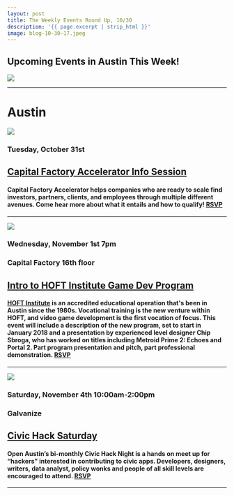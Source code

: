 ```yaml
---
layout: post
title: The Weekly Events Round Up, 10/30
description: '{{ page.excerpt | strip_html }}'
image: blog-10-30-17.jpeg
---
```

## Upcoming Events in Austin This Week!

<div class="col-sm-12">
  <img class="img-responsive" src="/assets/images/blog-10-30-17.jpeg" />
</div>

---

# Austin

<div class="col-sm-5">
  <img class="img-responsive" src="/assets/images/CapFacAcc1030.jpg" /> 
</div>

### Tuesday, October 31st

## [Capital Factory Accelerator Info Session](https://www.eventbrite.com/e/capital-factory-accelerator-info-session-tickets-38114335002?utm_source=%2AAustin+Tech+Live&utm_campaign=8f0d808519-EMAIL_CAMPAIGN_2017_06_19&utm_medium=email&utm_term=0_937623188b-8f0d808519-68938261)

#### Capital Factory Accelerator helps companies who are ready to scale find investors, partners, clients, and employees through multiple different avenues. Come hear more about what it entails and how to qualify! [RSVP](https://www.eventbrite.com/e/capital-factory-accelerator-info-session-tickets-38114335002?utm_source=%2AAustin+Tech+Live&utm_campaign=8f0d808519-EMAIL_CAMPAIGN_2017_06_19&utm_medium=email&utm_term=0_937623188b-8f0d808519-68938261)

---

<div class="col-sm-5"> <img class="img-responsive" src="/assets/images/Hoft1030.jpg" /> </div>

### Wednesday, November 1st 7pm

### Capital Factory 16th floor

## [Intro to HOFT Institute Game Dev Program](https://www.facebook.com/events/1821946374501006/?acontext=%7B%22source%22%3A3%2C%22source_newsfeed_story_type%22%3A%22regular%22%2C%22action_history%22%3A%22[%7B%5C%22surface%5C%22%3A%5C%22newsfeed%5C%22%2C%5C%22mechanism%5C%22%3A%5C%22feed_story%5C%22%2C%5C%22extra_data%5C%22%3A[]%7D]%22%2C%22has_source%22%3Atrue%7D&source=3&source_newsfeed_story_type=regular&action_history=[%7B%22surface%22%3A%22newsfeed%22%2C%22mechanism%22%3A%22feed_story%22%2C%22extra_data%22%3A[]%7D]&has_source=1&hc_ref=ART1jEokcE6dW7FzTAaZrFb_Kx41CFlg33M2ll6eUc7RSLWKj1OdFZMWgvNJdjEIhvM)
 
#### [HOFT Institute]( http://www.hoft.edu/) is an accredited educational operation that's been in Austin since the 1980s. Vocational training is the new venture within HOFT, and video game development is the first vocation of focus. This event will include a description of the new program, set to start in January 2018 and a presentation by experienced level designer Chip Sbroga, who has worked on titles including Metroid Prime 2: Echoes and Portal 2. Part program presentation and pitch, part professional demonstration. [RSVP](https://www.facebook.com/events/493831777647812/?acontext=%7B%22action_history%22%3A%22null%22%7D)

---

<div class="col-sm-5"> <img class="img-responsive" src="/assets/images/OpenAustin1030.jpeg" /> </div>

### Saturday, November 4th 10:00am-2:00pm

### Galvanize

## [Civic Hack Saturday]( https://www.meetup.com/Open-Austin/events/242727702/) 
#### Open Austin’s bi-monthly Civic Hack Night is a hands on meet up for “hackers" interested in contributing to civic apps. Developers, designers, writers, data analyst, policy wonks and people of all skill levels are encouraged to attend. [RSVP]( https://www.meetup.com/Open-Austin/events/242727702/)

---
